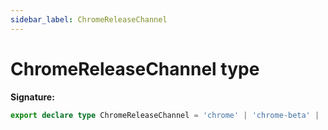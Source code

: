 ```yaml
---
sidebar_label: ChromeReleaseChannel
---
```

# ChromeReleaseChannel type


**Signature:**

```typescript
export declare type ChromeReleaseChannel = 'chrome' | 'chrome-beta' | 'chrome-canary' | 'chrome-dev';
```
